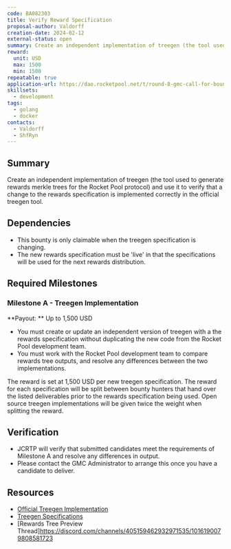 ```yaml
---
code: BA082303
title: Verify Reward Specification
proposal-author: Valdorff
creation-date: 2024-02-12
external-status: open
summary: Create an independent implementation of treegen (the tool used to generate rewards merkle trees for the Rocket Pool protocol) and use it to verify that a change to the rewards specification is implemented correctly in the official treegen tool. 
reward:
  unit: USD
  max: 1500
  min: 1500
repeatable: true
application-url: https://dao.rocketpool.net/t/round-8-gmc-call-for-bounty-applications-deadline-is-january-14/2558/7
skillsets:
  - development
tags: 
  - golang
  - docker
contacts:
  - Valdorff
  - ShfRyn
---
```


## Summary
Create an independent implementation of treegen (the tool used to generate rewards merkle trees for the Rocket Pool protocol) and use it to verify that a change to the rewards specification is implemented correctly in the official treegen tool. 

## Dependencies
* This bounty is only claimable when the treegen specification is changing. 
* The new rewards specification must be 'live' in that the specifications will be used for the next rewards distribution. 

## Required Milestones

### Milestone A - Treegen Implementation
**Payout: ** Up to 1,500 USD

* You must create or update an independent version of treegen with a the rewards specification without duplicating the new code from the Rocket Pool development team.
* You must work with the Rocket Pool development team to compare rewards tree outputs, and resolve any differences between the two implementations. 

The reward is set at 1,500 USD per new treegen specification. The reward for each specification will be split between bounty hunters that hand over the listed deliverables prior to the rewards specification being used. Open source treegen implementations will be given twice the weight when splitting the reward. 

## Verification
* JCRTP will verify that submitted candidates meet the requirements of Milestone A and resolve any differences in output. 
* Please contact the GMC Administrator to arrange this once you have a candidate to deliver.

## Resources
* [Official Treegen Implementation](https://github.com/rocket-pool/treegen)
* [Treegen Specifications](https://github.com/rocket-pool/rocketpool-research/tree/master/Merkle%20Rewards%20System)
* [Rewards Tree Preview Thread]https://discord.com/channels/405159462932971535/1016190079808581723